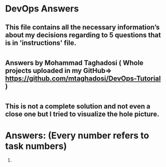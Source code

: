 # DevOps Answers 
## This file contains all the necessary information’s about my decisions regarding to 5 questions that is in 'instructions' file.
#
#
## Answers by Mohammad Taghadosi ( Whole projects uploaded in my GitHub=> https://github.com/mtaghadosi/DevOps-Tutorial )
#
#
## This is not a complete solution and not even a close one but I tried to visualize the hole picture.

# Answers: (Every number refers to task numbers)
1.  
